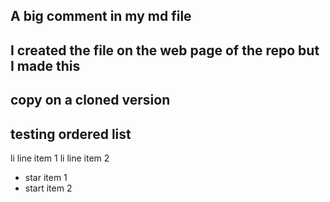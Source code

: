 ## A big comment in my md file
## I created the file on the web page of the repo but I made this 
## copy on a cloned version

## testing ordered list

li line item 1
li line item 2

 * star item 1
 * start item 2

